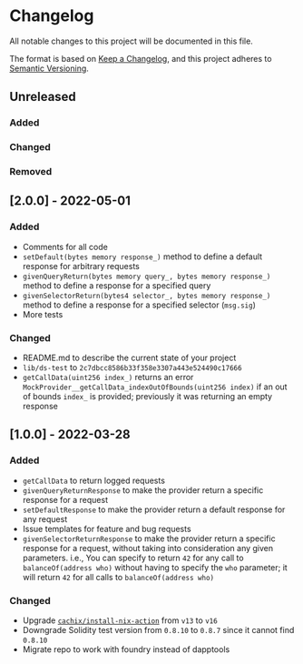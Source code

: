 # Changelog
All notable changes to this project will be documented in this file.

The format is based on [Keep a Changelog](https://keepachangelog.com/en/1.0.0/),
and this project adheres to [Semantic Versioning](https://semver.org/spec/v2.0.0.html).

## Unreleased

### Added

### Changed


### Removed


## [2.0.0] - 2022-05-01

### Added

- Comments for all code
- `setDefault(bytes memory response_)` method to define a default response for arbitrary requests
- `givenQueryReturn(bytes memory query_, bytes memory response_)` method to define a response for a specified query
- `givenSelectorReturn(bytes4 selector_, bytes memory response_)` method to define a response for a specified selector (`msg.sig`)
- More tests

### Changed

- README.md to describe the current state of your project
- `lib/ds-test` to `2c7dbcc8586b33f358e3307a443e524490c17666`
- `getCallData(uint256 index_)` returns an error `MockProvider__getCallData_indexOutOfBounds(uint256 index)` if an out of bounds `index_` is provided; previously it was returning an empty response

## [1.0.0] - 2022-03-28

### Added

- `getCallData` to return logged requests
- `givenQueryReturnResponse` to make the provider return a specific response for a request
- `setDefaultResponse` to make the provider return a default response for any request
- Issue templates for feature and bug requests
- `givenSelectorReturnResponse` to make the provider return a specific response for a request, without taking into consideration any given parameters. i.e., You can specify to return `42` for any call to `balanceOf(address who)` without having to specify the `who` parameter; it will return `42` for all calls to `balanceOf(address who)`

### Changed

- Upgrade [`cachix/install-nix-action`](https://github.com/cachix/install-nix-action) from `v13` to `v16`
- Downgrade Solidity test version from `0.8.10` to `0.8.7` since it cannot find `0.8.10`
- Migrate repo to work with foundry instead of dapptools

